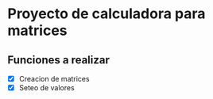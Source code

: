 # Proyecto de calculadora para matrices

## Funciones a realizar 

- [x] Creacion de matrices
- [x] Seteo de valores 
